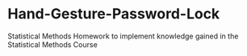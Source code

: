 # Hand-Gesture-Password-Lock
Statistical Methods Homework to implement knowledge gained in the Statistical Methods Course
